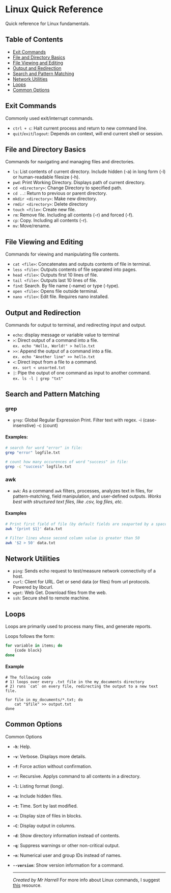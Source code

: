 # **Linux Quick Reference**

Quick reference for Linux fundamentals.

## Table of Contents
- [Exit Commands](#exit-commands)
- [File and Directory Basics](#file-and-directory-basics)
- [File Viewing and Editing](#file-viewing-and-editing)
- [Output and Redirection](#output-and-redirection)
- [Search and Pattern Matching](#search-and-pattern-matching)
- [Network Utilities](#network-utilities)
- [Loops](#loops)
- [Common Options](#common-options)

## Exit Commands

Commonly used exit/interrupt commands. 

- `ctrl + c`: Halt current process and return to new command line.
- `quit`/`exit`/`logout`: Depends on context, will end current shell or session.

## File and Directory Basics

Commands for navigating and managing files and directories.

- `ls`: List contents of current directory. Include hidden (-a) in long form (-l) or human-readable filesize (-h).
- `pwd`: Print Working Directory. Displays path of current directory.  
- `cd <directory>`: Change Directory to specified path.  
- `cd ..`: Return to previous or parent directory.  
- `mkdir <directory>`: Make new directory.
- `rmdir <directory>`: Delete directory
- `touch <file>`: Create new file.
- `rm`: Remove file. Including all contents (-r) and forced (-f).
- `cp`: Copy. Including all contents (-r).
- `mv`: Move/rename.  

## File Viewing and Editing

Commands for viewing and manipulating file contents.

- `cat <file>`: Concatenates and outputs contents of file in terminal.  
- `less <file>`: Outputs contents of file separated into pages.  
- `head <file>`: Outputs first 10 lines of file.
- `tail <file>`: Outputs last 10 lines of file.
- `find`: Search. By file name (-name) or type (-type).
- `open <file>`: Opens file outside terminal.
- `nano <file>`: Edit file. Requires nano installed.

## Output and Redirection

Commands for output to terminal, and redirecting input and output.

- `echo`: display message or variable value to terminal 
- `>`: Direct output of a command into a file.  
  ```ex. echo "Hello, World!" > hello.txt```
- `>>`: Append the output of a command into a file.  
  ```ex. echo "Another line" >> hello.txt```
- `<`: Direct input from a file to a command.  
  ```ex. sort < unsorted.txt```
- `|`: Pipe the output of one command as input to another command.  
  ```ex. ls -l | grep "txt"```

## Search and Pattern Matching

### grep
- `grep`: Global Regular Expression Print. Filter text with regex. -i (case-insenstive) -c (count)
  
#### Examples:
```bash
# search for word "error" in file:
grep "error" logfile.txt

# count how many occurences of word "success" in file:
grep -c "success" logfile.txt
```

### awk
- `awk`: As a command `awk` filters, processes, analyzes text in files, for pattern-matching, field manipulation, and user-defined outputs.
*Works best with structured text files, like .csv, log files, etc.*
#### Examples
```bash
# Print first field of file (by default fields are seaparted by a space): 
awk '{print $1}' data.txt

# Filter lines whose second column value is greater than 50 
awk '$2 > 50' data.txt
```

## Network Utilities 

- `ping`: Sends echo request to test/measure network connectivity of a host.
- `curl`: Client for URL. Get or send data (or files) from url protocols. Powered by libcurl.
- `wget`: Web Get. Download files from the web.
- `ssh`: Secure shell to remote machine.

## Loops 

Loops are primarily used to process many files, and generate reports. 

Loops follows the form:
```bash
for variable in items; do
    {code block}
done
```
#### Example
```
# The following code 
# 1) loops over every .txt file in the my_documents directory
# 2) runs `cat` on every file, redirecting the output to a new text file.

for file in my_documents/*.txt; do
    cat "$file" >> output.txt
done
```

## Common Options 

Common Options

- **`-h`**: Help.
- **`-v`**: Verbose. Displays more details.
- **`-f`**: Force action without confirmation.
- **`-r`**: Recursive. Applys command to all contents in a directory.
- **`-l`**: Listing format (long).
- **`-a`**: Include hidden files.
- **`-t`**: Time. Sort by last modified. 
- **`-s`**: Display size of files in blocks.
- **`-C`**: Display output in columns.
- **`-d`**: Show directory information instead of contents.
- **`-q`**: Suppress warnings or other non-critical output.
- **`-n`**: Numerical user and group IDs instead of names.
- **`--version`**: Show version information for a command.

  ----

  *Created by Mr Harrell*  For more info about Linux commands, I suggest [this](https://ss64.com/bash/) resource.
